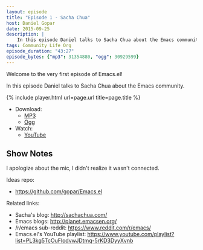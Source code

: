 ```yaml
---
layout: episode
title: "Episode 1 - Sacha Chua"
host: Daniel Gopar
date: 2015-09-25
description: |
    In this episode Daniel talks to Sacha Chua about the Emacs community!
tags: Community Life Org
episode_duration: "43:27"
episode_bytes: {"mp3": 31354880, "ogg": 30929599}
---
```


Welcome to the very first episode of Emacs.el!

In this episode Daniel talks to Sacha Chua about the Emacs community.

{% include player.html url=page.url title=page.title %}

- Download:
  - [MP3](https://cdn.emacsel.com/episodes/emacsel-ep1.mp3)
  - [Ogg](https://cdn.emacsel.com/episodes/emacsel-ep1.ogg)
- Watch:
  - [YouTube](https://www.youtube.com/watch?v=3-aoH5EuIII)

## Show Notes

I apologize about the mic, I didn't realize it wasn't connected.

Ideas repo:

- <https://github.com/gopar/Emacs.el>

Related links:

- Sacha's blog: <http://sachachua.com/>
- Emacs blogs: <http://planet.emacsen.org/>
- ​/r/emacs sub-reddit: <https://www.reddit.com/r/emacs/>
- Emacs.el's YouTube playlist:
  <https://www.youtube.com/playlist?list=PL3kg5TcOuFlodvwJDtmq-5rKD3DyyXvnb>
